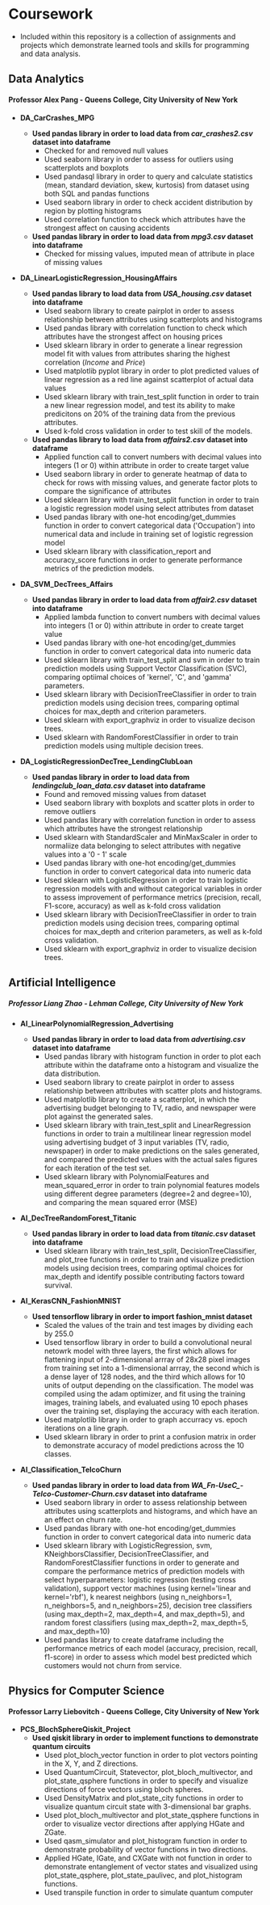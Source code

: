 # Coursework

- Included within this repository is a collection of assignments and projects which demonstrate learned tools and skills for programming and data analysis. 

## Data Analytics 
#### Professor Alex Pang - Queens College, City University of New York
- **DA_CarCrashes_MPG**
  - **Used pandas library in order to load data from *car_crashes2.csv* dataset into dataframe**
    - Checked for and removed null values
    - Used seaborn library in order to assess for outliers using scatterplots and boxplots
    - Used pandasql library in order to query and calculate statistics (mean, standard deviation, skew, kurtosis) from dataset using both SQL and pandas functions
    - Used seaborn library in order to check accident distribution by region by plotting histograms
    - Used correlation function to check which attributes have the strongest affect on causing accidents
  - **Used pandas library in order to load data from *mpg3.csv* dataset into dataframe**
    - Checked for missing values, imputed mean of attribute in place of missing values

- **DA_LinearLogisticRegression_HousingAffairs**
  - **Used pandas library to load data from *USA_housing.csv* dataset into dataframe**
    - Used seaborn library to create pairplot in order to assess relationship between attributes using scatterplots and histograms
    - Used pandas library with correlation function to check which attributes have the strongest affect on housing prices
    - Used sklearn library in order to generate a linear regression model fit with values from attributes sharing the highest correlation (*Income* and *Price*)
    - Used matplotlib pyplot library in order to plot predicted values of linear regression as a red line against scatterplot of actual data values
    - Used sklearn library with train_test_split function in order to train a new linear regression model, and test its ability to make predicitons on 20% of the training data from the previous attributes.
    - Used k-fold cross validation in order to test skill of the models.
  - **Used pandas library to load data from *affairs2.csv* dataset into dataframe**
    - Applied function call to convert numbers with decimal values into integers (1 or 0) within attribute in order to create target value
    - Used seaborn library in order to generate heatmap of data to check for rows with missing values, and generate factor plots to compare the significance of attributes
    - Used sklearn library with train_test_split function in order to train a logistic regression model using select attributes from dataset
    - Used pandas library with one-hot encoding/get_dummies function in order to convert categorical data ('Occupation') into numerical data and include in training set of logistic regression model
    - Used sklearn library with classification_report and accuracy_score functions in order to generate performance metrics of the prediction models.

- **DA_SVM_DecTrees_Affairs**
  - **Used pandas library in order to load data from *affair2.csv* dataset into dataframe**
    - Applied lambda function to convert numbers with decimal values into integers (1 or 0) within attribute in order to create target value
    - Used pandas library with one-hot encoding/get_dummies function in order to convert categorical data into numeric data
    - Used sklearn library with train_test_split and svm in order to train prediction models using Support Vector Classification (SVC), comparing optiimal choices of 'kernel', 'C', and 'gamma' parameters.
    - Used sklearn library with DecisionTreeClassifier in order to train prediction models using decision trees, comparing optimal choices for max_depth and criterion parameters. 
    - Used sklearn with export_graphviz in order to visualize decison trees.
    - Used sklearn with RandomForestClassifier in order to train prediction models using multiple decision trees.
  
- **DA_LogisticRegressionDecTree_LendingClubLoan**
  - **Used pandas library in order to load data from *lendingclub_loan_data.csv* dataset into dataframe**
    - Found and removed missing values from dataset
    - Used seaborn library with boxplots and scatter plots in order to remove outliers
    - Used pandas library with correlation function in order to assess which attributes have the strongest relationship
    - Used sklearn with StandardScaler and MinMaxScaler in order to normaliize data belonging to select attributes with negative values into a '0 - 1' scale
    - Used pandas library with one-hot encoding/get_dummies function in order to convert categorical data into numeric data
    - Used sklearn with LogisticRegression in order to train logistic regression models with and without categorical variables in order to assess improvement of performance metrics (precision, recall, F1-score, accuracy) as well as k-fold cross validation
    - Used sklearn library with DecisionTreeClassifier in order to train prediction models using decision trees, comparing optimal choices for max_depth and criterion parameters, as well as k-fold cross validation.
    - Used sklearn with export_graphviz in order to visualize decision trees. 


## Artificial Intelligence
##### Professor Liang Zhao - Lehman College, City University of New York
- **AI_LinearPolynomialRegression_Advertising**
  - **Used pandas library in order to load data from *advertising.csv* dataset into dataframe**
    - Used pandas library with histogram function in order to plot each attribute within the dataframe onto a histogram and visualize the data distribution.
    - Used seaborn library to create pairplot in order to assess relationship between attributes with scatter plots and histograms.
    - Used matplotlib library to create a scatterplot, in which the advertising budget belonging to TV, radio, and newspaper were plot against the generated sales.
    - Used sklearn library with train_test_split and LinearRegression functions in order to train a multilinear linear regression model using advertising budget of 3 input variables (TV, radio, newspaper) in order to make predictions on the sales generated, and compared the predicted values with the actual sales figures for each iteration of the test set.
    - Used sklearn library with PolynomialFeatures and mean_squared_error in order to train polynomial features models using different degree parameters (degree=2 and degree=10), and comparing the mean squared error (MSE)

- **AI_DecTreeRandomForest_Titanic**
  - **Used pandas library in order to load data from *titanic.csv* dataset into dataframe** 
    - Used sklearn library with train_test_split, DecisionTreeClassifier, and plot_tree functions in order to train and visualize prediction models using decision trees, comparing optimal choices for max_depth and identify possible contributing factors toward survival. 
     
- **AI_KerasCNN_FashionMNIST**
  - **Used tensorflow library in order to import fashion_mnist dataset**
    - Scaled the values of the train and test images by dividing each by 255.0
    - Used tensorflow library in order to build a convolutional neural netowrk model with three layers, the first which allows for flattening input of 2-dimensional arrray of 28x28 pixel images from training set into a 1-dimensional arrray, the second which is a dense layer of 128 nodes, and the third which allows for 10 units of output depending on the classification. The model was compiled using the adam optimizer, and fit using the training images, training labels, and evaluated using 10 epoch phases over the training set, displaying the accuracy with each iteration. 
    - Used matplotlib library in order to graph accurracy vs. epoch iterations on a line graph.
    - Used sklearn library in order to print a confusion matrix in order to demonstrate accuracy of model predictions across the 10 classes.

- **AI_Classification_TelcoChurn**
  - **Used pandas library in order to load data from *WA_Fn-UseC_-Telco-Customer-Churn.csv* dataset into dataframe** 
    -  Used seaborn library in order to assess relationship between attributes using scatterplots and histograms, and which have an an effect on churn rate.
    -  Used pandas library with one-hot encoding/get_dummies function in order to convert categorical data into numeric data
    -  Used sklearn library with LogisticRegression, svm, KNeighborsClassifier, DecisionTreeClassifier, and RandomForestClassifier functions in order to generate and compare the performance metrics of prediction models with select hyperparameters: logistic regression (testing cross validation), support vector machines (using kernel='linear and kernel='rbf'), k nearest neighbors (using n_neighbors=1, n_neighbors=5, and n_neighbors=25), decision tree classifiers (using max_depth=2, max_depth=4, and max_depth=5), and random forest classifiers (using max_depth=2, max_depth=5, and max_depth=10)
    -  Used pandas library to create dataframe including the performance metrics of each model (accuracy, precision, recall, f1-score) in order to assess which model best predicted which customers would not churn from service. 

## Physics for Computer Science
#### Professor Larry Liebovitch - Queens College, City University of New York
- **PCS_BlochSphereQiskit_Project**
  - **Used qiskit library in order to implement functions to demonstrate quantum circuits**
    -  Used plot_bloch_vector function in order to plot vectors pointing in the X, Y, and Z directions.
    -  Used QuantumCircuit, Statevector, plot_bloch_multivector, and plot_state_qsphere functions in order to specify and visualize directions of force vectors using bloch spheres.
    -  Used DensityMatrix and plot_state_city functions in order to visualize quantum circuit state with 3-dimensional bar graphs.
    -  Used plot_bloch_multivector and plot_state_qsphere functions in order to visualize vector directions after applying HGate and ZGate.
    -  Used qasm_simulator and plot_histogram function in order to demonstrate probability of vector functions in two directions.
    -  Applied HGate, IGate, and CXGate with not function in order to demonstrate entanglement of vector states and visualized using plot_state_qsphere, plot_state_paulivec, and plot_histogram functions.
    -  Used transpile function in order to simulate quantum computer  
